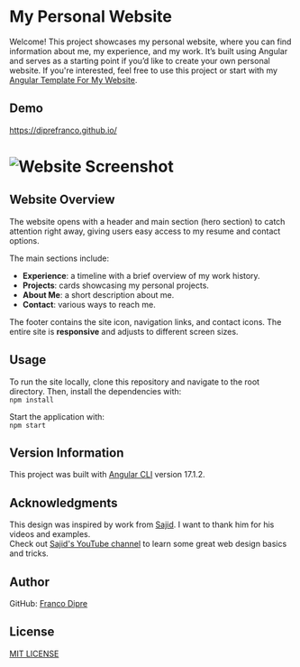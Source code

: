 My Personal Website
============
Welcome! This project showcases my personal website, where you can find information about me, my experience, and my work. It’s built using Angular and serves as a starting point if you’d like to create your own personal website. If you're interested, feel free to use this project or start with my [Angular Template For My Website](https://github.com/diprefranco/angular-template-my-website).

## Demo
https://diprefranco.github.io/

# ![Website Screenshot](https://diprefranco.github.io/assets/img/website.png)

## Website Overview
The website opens with a header and main section (hero section) to catch attention right away, giving users easy access to my resume and contact options.

The main sections include:
- **Experience**: a timeline with a brief overview of my work history.
- **Projects**: cards showcasing my personal projects.
- **About Me**: a short description about me.
- **Contact**: various ways to reach me.

The footer contains the site icon, navigation links, and contact icons. The entire site is **responsive** and adjusts to different screen sizes.

## Usage
To run the site locally, clone this repository and navigate to the root directory. Then, install the dependencies with:<br />
`npm install`

Start the application with:<br />
`npm start`

## Version Information
This project was built with [Angular CLI](https://github.com/angular/angular-cli) version 17.1.2.

## Acknowledgments
This design was inspired by work from [Sajid](https://www.iamsajid.com/). I want to thank him for his videos and examples.<br />
Check out [Sajid's YouTube channel](https://www.youtube.com/@whosajid) to learn some great web design basics and tricks.

## Author
GitHub: [Franco Dipre](https://github.com/diprefranco/)

## License
[MIT LICENSE](LICENSE)
